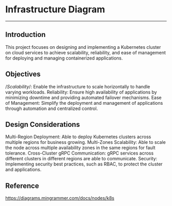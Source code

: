 # Infrastructure Diagram
------------------------

## Introduction
This project focuses on designing and implementing a Kubernetes cluster on cloud services to achieve scalability, reliability, and ease of management for deploying and managing containerized applications.

## Objectives
/*Scalability*/: Enable the infrastructure to scale horizontally to handle varying workloads.
Reliability: Ensure high availability of applications by minimizing downtime and providing automated failover mechanisms.
Ease of Management: Simplify the deployment and management of applications through automation and centralized control.

## Design Considerations
Multi-Region Deployment: Able to deploy Kubernetes clusters across multiple regions for business growing.
Multi-Zones Scalability: Able to scale the node across multiple availability zones in the same regions for fault tolerance.
Cross-Cluster gRPC Communication: gRPC services across different clusters in different regions are able to communicate.
Security: Implementing security best practices, such as RBAC, to protect the cluster and applications.

## Reference
https://diagrams.mingrammer.com/docs/nodes/k8s
